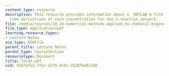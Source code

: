 ```yaml
---
content_type: resource
description: This resource provides information about a  MATLAB m-file returns the
  time derivatives of each concentration for the 2-reaction network.
file: /media/courses/10-34-numerical-methods-applied-to-chemical-engineering-fall-2005/91b7efe27f2cd278dc0c25207b481196_lec43.pdf
file_type: application/pdf
learning_resource_types:
- Lecture Notes
ocw_type: OCWFile
parent_title: Lecture Notes
parent_type: CourseSection
resourcetype: Document
title: lec43.pdf
uid: 91b7efe2-7f2c-d278-dc0c-25207b481196
---
```

